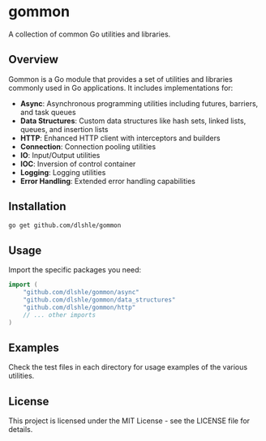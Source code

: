 # gommon

A collection of common Go utilities and libraries.

## Overview

Gommon is a Go module that provides a set of utilities and libraries commonly used in Go applications. It includes implementations for:

- **Async**: Asynchronous programming utilities including futures, barriers, and task queues
- **Data Structures**: Custom data structures like hash sets, linked lists, queues, and insertion lists
- **HTTP**: Enhanced HTTP client with interceptors and builders
- **Connection**: Connection pooling utilities
- **IO**: Input/Output utilities
- **IOC**: Inversion of control container
- **Logging**: Logging utilities
- **Error Handling**: Extended error handling capabilities

## Installation

```bash
go get github.com/dlshle/gommon
```

## Usage

Import the specific packages you need:

```go
import (
    "github.com/dlshle/gommon/async"
    "github.com/dlshle/gommon/data_structures"
    "github.com/dlshle/gommon/http"
    // ... other imports
)
```

## Examples

Check the test files in each directory for usage examples of the various utilities.

## License

This project is licensed under the MIT License - see the LICENSE file for details.